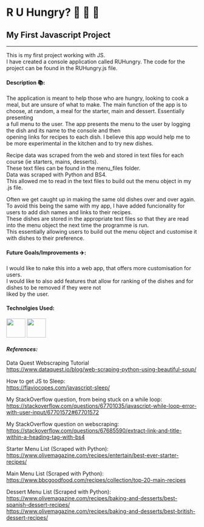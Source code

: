 # R U Hungry? 🍔 🍕 🍟

## My First Javascript Project
_______________________________________________________________________________________________________


This is my first project working with JS.    
I have created a console application called RUHungry. 
The code for the project can be found in the RUHungry.js file. 


#### Description 📚:    

The application is meant to help those who are hungry, looking to cook a meal, but are unsure of what to make. 
The main function of the app is to choose, at random, a meal for the starter, main and dessert. Essentially presenting    
a full menu to the user. The app presents the menu to the user by logging the dish and its name to the console and then    
opening links for recipes to each dish. 
I believe this app would help me to be more experimental in the kitchen and to try new dishes. 

Recipe data was scraped from the web and stored in text files for each course (ie starters, mains, desserts).    
These text files can be found in the menu_files folder.     
Data was scraped with Python and BS4.   
This allowed me to read in the text files to build out the menu object in my .js file.    

Often we get caught up in making the same old dishes over and over again.    
To avoid this being the same with my app, I have added funcionality for users to add dish names and links to their recipes.     
These dishes are stored in the appropriate text files so that they are read into the menu object the next time the programme is run.     
This essentially allowing users to build out the menu object and customise it with dishes to their preference.      
 
#### Future Goals/Improvements ✈️:

I would like to nake this into a web app, that offers more customisation for users.     
I would like to also add features that allow for ranking of the dishes and for dishes to be removed if they were not    
liked by the user. 

#### Technolgies Used:
<img height=50 src="https://cdn.jsdelivr.net/gh/devicons/devicon/icons/python/python-original.svg"/>
<img height=50 src="https://cdn.jsdelivr.net/gh/devicons/devicon/icons/nodejs/nodejs-original.svg"/>


#### **_References:_**         
Data Quest Webscraping Tutorial      
https://www.dataquest.io/blog/web-scraping-python-using-beautiful-soup/

How to get JS to Sleep:   
https://flaviocopes.com/javascript-sleep/

My StackOverflow question, from being stuck on a while loop:    
https://stackoverflow.com/questions/67701035/javascript-while-loop-error-with-user-input/67701572#67701572

My StackOverflow question on webscraping:     
https://stackoverflow.com/questions/67685590/extract-link-and-title-within-a-heading-tag-with-bs4

Starter Menu List (Scraped with Python):     
https://www.olivemagazine.com/recipes/entertain/best-ever-starter-recipes/

Main Menu List (Scraped with Python):     
https://www.bbcgoodfood.com/recipes/collection/top-20-main-recipes

Dessert Menu List (Scraped with Python):    
https://www.olivemagazine.com/recipes/baking-and-desserts/best-spanish-dessert-recipes/      
https://www.olivemagazine.com/recipes/baking-and-desserts/best-british-dessert-recipes/
